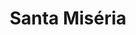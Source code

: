 ---
ref: sol-010-0069
title: ["Santa Miséria"]
author_name: ["unknown author"]
publisher: ["Editorial Inquérito"]
year: "y1940"
origin: ["Portugal"]
formats: ["book-cover"]
disciplines: ["graphic-design"]
tags:
layout: artifact
status: ["scan"]
published: false
int_published: false
image_count:
date_added: 2023-06-16
batch:
---